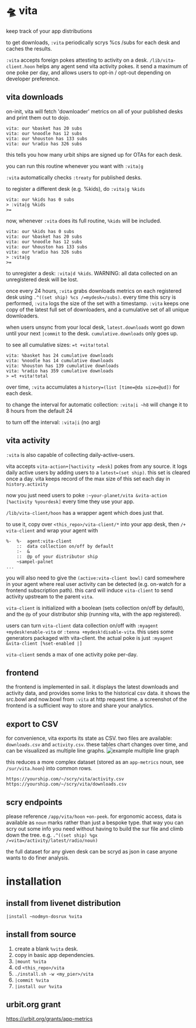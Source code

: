 # 🛸 vita

keep track of your app distributions

to get downloads, `:vita` periodically scrys %cs /subs for each desk and caches the results.

`:vita` accepts foreign pokes attesting to activity on a desk.
`/lib/vita-client.hoon` helps any agent send vita activity pokes.
it send a maximum of one poke per day, and allows users to opt-in / opt-out depending on developer preference.

## vita downloads

on-init, vita will fetch 'downloader' metrics on all of your published desks and print them out to dojo.

```
vita: our %basket has 20 subs
vita: our %noodle has 12 subs
vita: our %houston has 133 subs
vita: our %radio has 326 subs
```

this tells you how many urbit ships are signed up for OTAs for each desk.

you can run this routine whenever you want with `:vita|g`

`:vita` automatically checks `:treaty` for published desks.

to register a different desk (e.g. %kids), do `:vita|g %kids`

```
vita: our %kids has 0 subs
> :vita|g %kids
>=
```

now, whenever `:vita` does its full routine, `%kids` will be included.

```
vita: our %kids has 0 subs
vita: our %basket has 20 subs
vita: our %noodle has 12 subs
vita: our %houston has 133 subs
vita: our %radio has 326 subs
> :vita|g
>=
```

to unregister a desk: `:vita|d %kids`. WARNING: all data collected on an unregistered desk will be lost.

once every 24 hours, `:vita` grabs downloads metrics on each registered desk using `.^((set ship) %cs /=mydesk=/subs)`. every time this scry is performed, `:vita` logs the size of the set with a timestamp. `:vita` keeps one copy of the latest full set of downloaders, and a cumulative set of all unique downloaders.

when users unsync from your local desk, `latest.downloads` wont go down until your next `|commit` to the desk.
`cumulative.downloads` only goes up.

to see all cumulative sizes: `=t +vita!total`

```
vita: %basket has 24 cumulative downloads
vita: %noodle has 14 cumulative downloads
vita: %houston has 139 cumulative downloads
vita: %radio has 359 cumulative downloads
> =t +vita!total
```

over time, `:vita` accumulates a `history=(list [time=@da size=@ud])` for each desk.

to change the interval for automatic collection: `:vita|i ~h8` will change it to 8 hours from the default 24

to turn off the interval: `:vita|i` (no arg)

## vita activity

`:vita` is also capable of collecting daily-active-users.

vita accepts `vita-action+[%activity =desk]` pokes from any source. it logs daily active users by adding users to a `latest=(set ship)`.
this set is cleared once a day. vita keeps record of the max size of this set each day in `history.activity`

now you just need users to poke `:~your-planet/vita &vita-action [%activity %yourdesk]` every time they use your app.

`/lib/vita-client/hoon` has a wrapper agent which does just that.

to use it, copy over `<this_repo>/vita-client/*` into your app desk, then `/+  vita-client` and wrap your agent with

```hoon
%-  %-  agent:vita-client
    ::  data collection on/off by default
    :-  &
    ::  @p of your distributor ship
    ~sampel-palnet
...
```

you will also need to give the `(active:vita-client bowl)` card somewhere in your agent where real user activity can be detected (e.g. on-watch for a frontend subscription path). this card will induce `vita-client` to send activity upstream to the parent `vita`.

`vita-client` is initialized with a boolean (sets collection on/off by default), and the `@p` of your distributor ship (running vita, with the app registered).

users can turn `vita-client` data collection on/off with `:myagent +mydesk!enable-vita` or `:tenna +mydesk!disable-vita`.
this uses some generators packaged with vita-client. the actual poke is just `:myagent &vita-client [%set-enabled |]`

`vita-client` sends a max of one activity poke per-day.

## frontend

the frontend is implemented in sail. it displays the latest downloads and activity data, and provides some links to the historical csv data.
it shows the src.bowl and now.bowl from `:vita` at http request time.
a screenshot of the frontend is a sufficient way to store and share your analytics.

## export to CSV

for convenience, vita exports its state as CSV. two files are available: `downloads.csv` and `activity.csv`.
these tables chart changes over time, and can be visualized as multiple line graphs.
![example multiple line graph](https://0x0.st/HsOn.png)

this reduces a more complex dataset (stored as an `app-metrics` noun, see `/sur/vita.hoon`) into common rows.

```
https://yourship.com/~/scry/vita/activity.csv
https://yourship.com/~/scry/vita/downloads.csv
```

## scry endpoints

please reference `/app/vita/hoon` `+on-peek`. for ergonomic access, data is available as `noun` marks rather than just a bespoke type.
that way you can scry out some info you need without having to build the sur file and climb down the tree.
e.g. `.^((set ship) %gx /=vita=/activity/latest/radio/noun)`

the full dataset for any given desk can be scryd as json in case anyone wants to do finer analysis.

# installation

## install from livenet distribution

`|install ~nodmyn-dosrux %vita`

## install from source

1. create a blank `%vita` desk.
2. copy in basic app dependencies.
3. `|mount %vita`
4. cd `<this_repo>/vita`
5. `./install.sh -w <my_pier>/vita`
6. `|commit %vita`
7. `|install our %vita`

## urbit.org grant

https://urbit.org/grants/app-metrics

